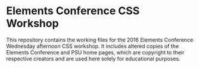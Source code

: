 # Elements Conference CSS Workshop

This repository contains the working files for the 2016 Elements Conference Wednesday afternoon CSS workshop.  It includes altered copies of the Elements Conference and PSU home pages, which are copyright to their respective creators and are used here solely for educational purposes.
